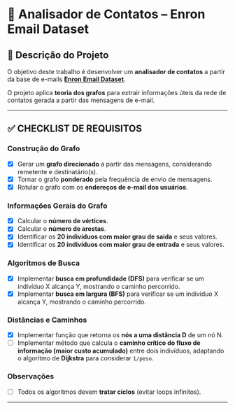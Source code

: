 # 📧 Analisador de Contatos – Enron Email Dataset

## 📌 Descrição do Projeto

O objetivo deste trabalho é desenvolver um **analisador de contatos** a partir da base de e-mails [**Enron Email Dataset**](https://www.cs.cmu.edu/~./enron/).

O projeto aplica **teoria dos grafos** para extrair informações úteis da rede de contatos gerada a partir das mensagens de e-mail.

---

## ✅ CHECKLIST DE REQUISITOS

### Construção do Grafo

* [X] Gerar um **grafo direcionado** a partir das mensagens, considerando remetente e destinatário(s).
* [X] Tornar o grafo **ponderado** pela frequência de envio de mensagens.
* [x] Rotular o grafo com os **endereços de e-mail dos usuários**.

### Informações Gerais do Grafo

* [X] Calcular o **número de vértices**.
* [X] Calcular o **número de arestas**.
* [x] Identificar os **20 indivíduos com maior grau de saída** e seus valores.
* [x] Identificar os **20 indivíduos com maior grau de entrada** e seus valores.

### Algoritmos de Busca

* [X] Implementar **busca em profundidade (DFS)** para verificar se um indivíduo X alcança Y, mostrando o caminho percorrido.
* [X] Implementar **busca em largura (BFS)** para verificar se um indivíduo X alcança Y, mostrando o caminho percorrido.

### Distâncias e Caminhos

* [X] Implementar função que retorna os **nós a uma distância D** de um nó N.
* [ ] Implementar método que calcula o **caminho crítico do fluxo de informação (maior custo acumulado)** entre dois indivíduos, adaptando o algoritmo de **Dijkstra** para considerar `1/peso`.

### Observações

* [ ] Todos os algoritmos devem **tratar ciclos** (evitar loops infinitos).

---
